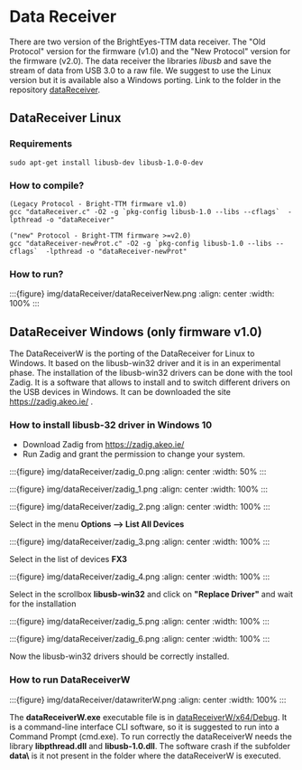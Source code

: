 # Data Receiver

There are two version of the BrightEyes-TTM data receiver. The "Old Protocol" version for the firmware (v1.0)  and the "New Protocol" version for the firmware (v2.0). The data receiver the libraries _libusb_ and save the stream of data from USB 3.0 to a raw file. We suggest to use the Linux version but it is available also a Windows porting. Link to the folder in the repository [dataReceiver](https://github.com/VicidominiLab/BrightEyes-TTM/tree/v2.0/dataReceiver).


## DataReceiver Linux


### Requirements

```
sudo apt-get install libusb-dev libusb-1.0-0-dev
```

### How to compile?

```
(Legacy Protocol - Bright-TTM firmware v1.0)
gcc "dataReceiver.c" -O2 -g `pkg-config libusb-1.0 --libs --cflags`  -lpthread -o "dataReceiver"
```

```
("new" Protocol - Bright-TTM firmware >=v2.0)
gcc "dataReceiver-newProt.c" -O2 -g `pkg-config libusb-1.0 --libs --cflags`  -lpthread -o "dataReceiver-newProt"
```

### How to run?

:::{figure} img/dataReceiver/dataReceiverNew.png
:align: center
:width: 100%
:::






## DataReceiver Windows (only firmware v1.0)


The DataReceiverW is the porting of the DataReceiver for Linux to Windows. It based on the libusb-win32 driver and it is in an experimental phase.
The installation of the libusb-win32 drivers can be done with the tool Zadig. It is a software that allows to install and to switch different drivers on the USB devices in Windows. It can be downloaded the site https://zadig.akeo.ie/ .

### How to install libusb-32 driver in Windows 10

* Download Zadig from  https://zadig.akeo.ie/ 
* Run Zadig and grant the permission to change your system.

:::{figure} img/dataReceiver/zadig_0.png
:align: center
:width: 50%
:::


:::{figure} img/dataReceiver/zadig_1.png
:align: center
:width: 100%
:::

:::{figure} img/dataReceiver/zadig_2.png
:align: center
:width: 100%
:::


Select in the menu **Options --> List All Devices**

:::{figure} img/dataReceiver/zadig_3.png
:align: center
:width: 100%
:::


Select in the list of devices **FX3** 

:::{figure} img/dataReceiver/zadig_4.png
:align: center
:width: 100%
:::


Select in the scrollbox **libusb-win32** and click on **"Replace Driver"** and wait for the installation

:::{figure} img/dataReceiver/zadig_5.png
:align: center
:width: 100%
:::

:::{figure} img/dataReceiver/zadig_6.png
:align: center
:width: 100%
:::

Now the libusb-win32 drivers should be correctly installed.

### How to run DataReceiverW

:::{figure} img/dataReceiver/datawriterW.png
:align: center
:width: 100%
:::


The **dataReceiverW.exe** executable file is in [dataReceiverW/x64/Debug](/dataReceiverW/x64/Debug). It is a command-line interface CLI software, so it is suggested to run into a Command Prompt (cmd.exe). To run correctly the dataReceiverW needs the library **libpthread.dll** and **libusb-1.0.dll**. The software crash if the subfolder **data\\** is it not present in the folder where the dataReceiverW is executed.
